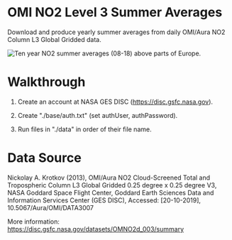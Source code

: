# OMI NO2 Level 3 Summer Averages

Download and produce yearly summer averages from daily OMI/Aura NO2 Column L3 Global Gridded data.

![Ten year NO2 summer averages (08-18) above parts of Europe.](https://sa-2019.s3.amazonaws.com/media/images/europe.2e16d0ba.fill-1440x600.png)

# Walkthrough

1. Create an account at NASA GES DISC (https://disc.gsfc.nasa.gov).

2. Create "./base/auth.txt" (set authUser, authPassword).

3. Run files in "./data" in order of their file name.


# Data Source

Nickolay A. Krotkov (2013), OMI/Aura NO2 Cloud-Screened Total and Tropospheric Column L3 Global Gridded 0.25 degree x 0.25 degree V3, NASA Goddard Space Flight Center, Goddard Earth Sciences Data and Information Services Center (GES DISC), Accessed: [20-10-2019], 10.5067/Aura/OMI/DATA3007

More information: https://disc.gsfc.nasa.gov/datasets/OMNO2d_003/summary